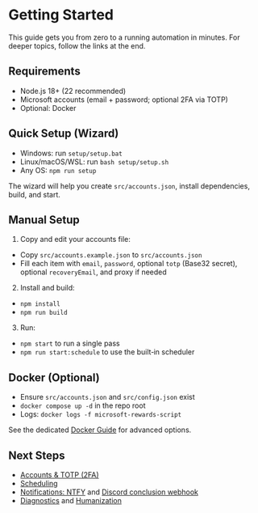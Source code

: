 # Getting Started

This guide gets you from zero to a running automation in minutes. For deeper topics, follow the links at the end.

## Requirements
- Node.js 18+ (22 recommended)
- Microsoft accounts (email + password; optional 2FA via TOTP)
- Optional: Docker

## Quick Setup (Wizard)
- Windows: run `setup/setup.bat`
- Linux/macOS/WSL: run `bash setup/setup.sh`
- Any OS: `npm run setup`

The wizard will help you create `src/accounts.json`, install dependencies, build, and start.

## Manual Setup
1) Copy and edit your accounts file:
- Copy `src/accounts.example.json` to `src/accounts.json`
- Fill each item with `email`, `password`, optional `totp` (Base32 secret), optional `recoveryEmail`, and proxy if needed

2) Install and build:
- `npm install`
- `npm run build`

3) Run:
- `npm start` to run a single pass
- `npm run start:schedule` to use the built‑in scheduler

## Docker (Optional)
- Ensure `src/accounts.json` and `src/config.json` exist
- `docker compose up -d` in the repo root
- Logs: `docker logs -f microsoft-rewards-script`

See the dedicated [Docker Guide](./docker.md) for advanced options.

## Next Steps
- [Accounts & TOTP (2FA)](./accounts.md)
- [Scheduling](./schedule.md)
- [Notifications: NTFY](./ntfy.md) and [Discord conclusion webhook](./conclusionwebhook.md)
- [Diagnostics](./diagnostics.md) and [Humanization](./humanization.md)